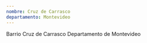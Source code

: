 ```yaml
---
nombre: Cruz de Carrasco
departamento: Montevideo
---
```


Barrio Cruz de Carrasco
Departamento de Montevideo
